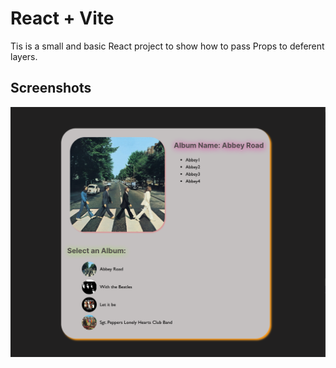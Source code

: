 # React + Vite

Tis is a small and basic React project to show how to pass Props to deferent layers.

## Screenshots

![View](https://github.com/SinaSS77/AlbumDetails-React/blob/main/src/assets/View.png)
